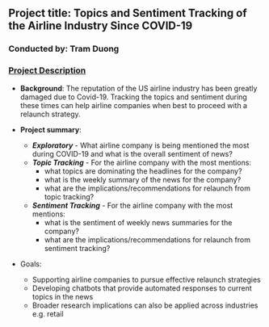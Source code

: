 ## Project title: Topics and Sentiment Tracking of the Airline Industry Since COVID-19
### Conducted by: Tram Duong

### [Project Description](doc/)

+ **Background**: The reputation of the US airline industry has been greatly damaged due to Covid-19.
Tracking the topics and sentiment during these times can help airline companies when best to proceed with a relaunch strategy.

+ **Project summary**: 
	+ ***Exploratory*** - What airline company is being mentioned the most during COVID-19 and what is the overall sentiment of news?
	+ ***Topic Tracking*** - For the airline company with the most mentions:
		+ what topics are dominating the headlines for the company?
		+ what is the weekly summary of the news for the company?
		+ what are the implications/recommendations for relaunch from topic tracking?
	+ ***Sentiment Tracking*** - For the airline company with the most mentions:
		+ what is the sentiment of weekly news summaries for the company?
		+ what are the implications/recommendations for relaunch from sentiment tracking?

+ Goals: 
	+ Supporting airline companies to pursue effective relaunch strategies
	+ Developing chatbots that provide automated responses to current topics in the news
	+ Broader research implications can also be applied across industries e.g. retail 
